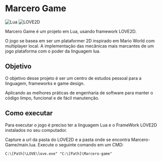 # Marcero Game 

![Lua](https://img.shields.io/badge/Lua-2C2D72?style=for-the-badge&logo=lua&logoColor=white)
![LOVE2D](https://img.shields.io/badge/L%C3%96VE-0.10.1-EA316E.svg)

Marcero Game é um projeto em Lua, usando framework LOVE2D.

O jogo se basea em ser um plataformer 2D inspirado em Mario World com multiplayer local.
A implementação das mecânicas mais marcantes de um jogo plataforma com o poder da linguagem lua.

## Objetivo
O objetivo desse projeto é ser um centro de estudos pessoal para a linguagem, frameworks e game design.

Aplicando as melhores práticas de engenharia de software para manter o código limpo, funcional e de fácil manutenção.

## Como executar
Para executar o jogo é preciso ter a linguagem Lua e o FrameWork LOVE2D instalados no seu computador.

Capture a url da pasta do LOVE2D e a pasta onde se encontra Marcero-Game/main.lua.
Execute o seguinte comando em um CMD:

```
C:\[Path]\LOVE\love.exe" "C:\[Path]\Marcero-game"
```